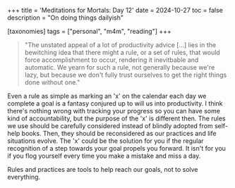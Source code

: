 +++
title = 'Meditations for Mortals: Day 12'
date = 2024-10-27
toc = false
description = "On doing things dailyish"

[taxonomies]
tags = ["personal", "m4m", "reading"]
+++

> "The unstated appeal of a lot of productivity advice [...] lies in the bewitching idea that there might a rule, or a set of rules, that would force accomplishment to occur, rendering it inevitbable and automatic. We yearn for such a rule, not generally because we're lazy, but because we don't fully trust ourselves to get the right things done without one."

Even a rule as simple as marking an 'x' on the calendar each day we complete a goal is a fantasy conjured up to will us into productivity. I think there's nothing wrong with tracking your progress so you can have some kind of accountability, but the purpose of the 'x' is different then. The rules we use should be carefully considered instead of blindly adopted from self-help books. Then, they should be reconsidered as our practices and life situations evolve. The 'x' could be the solution for you if the regular recognition of a step towards your goal propels you forward. It isn't for you if you flog yourself every time you make a mistake and miss a day.

Rules and practices are tools to help reach our goals, not to solve everything.
